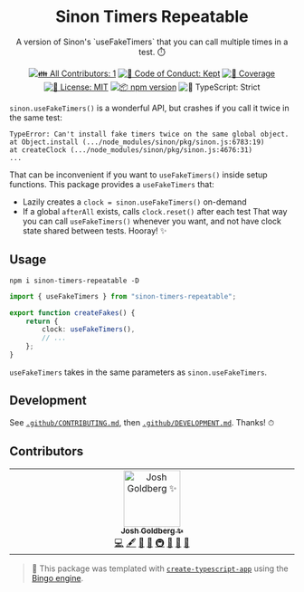 <h1 align="center">Sinon Timers Repeatable</h1>

<p align="center">
	A version of Sinon's `useFakeTimers` that you can call multiple times in a test.
	⏱️
</p>

<p align="center">
	<!-- prettier-ignore-start -->
	<!-- ALL-CONTRIBUTORS-BADGE:START - Do not remove or modify this section -->
	<a href="#contributors" target="_blank"><img alt="👪 All Contributors: 1" src="https://img.shields.io/badge/%F0%9F%91%AA_all_contributors-1-21bb42.svg" /></a>
<!-- ALL-CONTRIBUTORS-BADGE:END -->
	<!-- prettier-ignore-end -->
	<a href="https://github.com/JoshuaKGoldberg/sinon-timers-repeatable/blob/main/.github/CODE_OF_CONDUCT.md" target="_blank"><img alt="🤝 Code of Conduct: Kept" src="https://img.shields.io/badge/%F0%9F%A4%9D_code_of_conduct-kept-21bb42" /></a>
	<a href="https://codecov.io/gh/JoshuaKGoldberg/sinon-timers-repeatable" target="_blank"><img alt="🧪 Coverage" src="https://img.shields.io/codecov/c/github/JoshuaKGoldberg/sinon-timers-repeatable?label=%F0%9F%A7%AA%20coverage" /></a>
	<a href="https://github.com/JoshuaKGoldberg/sinon-timers-repeatable/blob/main/LICENSE.md" target="_blank"><img alt="📝 License: MIT" src="https://img.shields.io/badge/%F0%9F%93%9D_license-MIT-21bb42.svg" /></a>
	<a href="http://npmjs.com/package/sinon-timers-repeatable" target="_blank"><img alt="📦 npm version" src="https://img.shields.io/npm/v/sinon-timers-repeatable?color=21bb42&label=%F0%9F%93%A6%20npm" /></a>
	<img alt="💪 TypeScript: Strict" src="https://img.shields.io/badge/%F0%9F%92%AA_typescript-strict-21bb42.svg" />
</p>

`sinon.useFakeTimers()` is a wonderful API, but crashes if you call it twice in the same test:

```plaintext
TypeError: Can't install fake timers twice on the same global object.
at Object.install (.../node_modules/sinon/pkg/sinon.js:6783:19)
at createClock (.../node_modules/sinon/pkg/sinon.js:4676:31)
...
```

That can be inconvenient if you want to `useFakeTimers()` inside setup functions.
This package provides a `useFakeTimers` that:

- Lazily creates a `clock = sinon.useFakeTimers()` on-demand
- If a global `afterAll` exists, calls `clock.reset()` after each test
  That way you can call `useFakeTimers()` whenever you want, and not have clock state shared between tests.
  Hooray! ✨

## Usage

```shell
npm i sinon-timers-repeatable -D
```

```ts
import { useFakeTimers } from "sinon-timers-repeatable";

export function createFakes() {
	return {
		clock: useFakeTimers(),
		// ...
	};
}
```

`useFakeTimers` takes in the same parameters as `sinon.useFakeTimers`.

## Development

See [`.github/CONTRIBUTING.md`](./.github/CONTRIBUTING.md), then [`.github/DEVELOPMENT.md`](./.github/DEVELOPMENT.md).
Thanks! ⏱

## Contributors

<!-- spellchecker: disable -->
<!-- ALL-CONTRIBUTORS-LIST:START - Do not remove or modify this section -->
<!-- prettier-ignore-start -->
<!-- markdownlint-disable -->
<table>
  <tbody>
    <tr>
      <td align="center" valign="top" width="14.28%"><a href="http://www.joshuakgoldberg.com"><img src="https://avatars.githubusercontent.com/u/3335181?v=4?s=100" width="100px;" alt="Josh Goldberg ✨"/><br /><sub><b>Josh Goldberg ✨</b></sub></a><br /><a href="https://github.com/JoshuaKGoldberg/sinon-timers-repeatable/commits?author=JoshuaKGoldberg" title="Code">💻</a> <a href="#content-JoshuaKGoldberg" title="Content">🖋</a> <a href="https://github.com/JoshuaKGoldberg/sinon-timers-repeatable/commits?author=JoshuaKGoldberg" title="Documentation">📖</a> <a href="#ideas-JoshuaKGoldberg" title="Ideas, Planning, & Feedback">🤔</a> <a href="#infra-JoshuaKGoldberg" title="Infrastructure (Hosting, Build-Tools, etc)">🚇</a> <a href="#maintenance-JoshuaKGoldberg" title="Maintenance">🚧</a> <a href="#projectManagement-JoshuaKGoldberg" title="Project Management">📆</a> <a href="#tool-JoshuaKGoldberg" title="Tools">🔧</a></td>
    </tr>
  </tbody>
</table>

<!-- markdownlint-restore -->
<!-- prettier-ignore-end -->

<!-- ALL-CONTRIBUTORS-LIST:END -->
<!-- spellchecker: enable -->

> 💝 This package was templated with [`create-typescript-app`](https://github.com/JoshuaKGoldberg/create-typescript-app) using the [Bingo engine](https://create.bingo).
